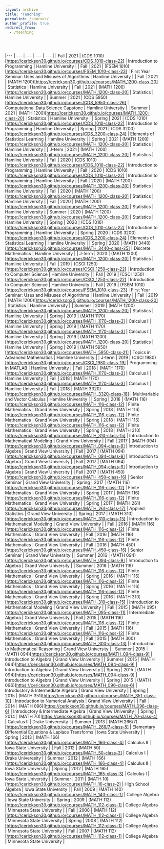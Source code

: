 ```yaml
---
layout: archive
title: "Teaching"
permalink: /courses/
author_profile: true
redirect_from:
  - /teaching
---
```



<br>


 |--- | --- | --- | --- | --- | 
 | Fall | 2021 | (CDS 1010)[https://cerickson30.github.io/courses/CDS_1010-class-22] | Introduction to Programming | Hamline University | 
 | Fall | 2021 | (FSEM 1010)[https://cerickson30.github.io/courses/FSEM_1010-class-23] | First Year Seminar: Uses and Misuses of Algorithms | Hamline University | 
 | Fall | 2021 | (MATH 1200)[https://cerickson30.github.io/courses/MATH_1200-class-20] | Statistics | Hamline University | 
 | Fall | 2021 | (MATH 1200)[https://cerickson30.github.io/courses/MATH_1200-class-20] | Statistics | Hamline University | 
 | Summer | 2021 | (CDS 5950)[https://cerickson30.github.io/courses/CDS_5950-class-26] | Computational Data Science Capstone | Hamline University | 
 | Summer | 2021 | (MATH 1200)[https://cerickson30.github.io/courses/MATH_1200-class-20] | Statistics | Hamline University | 
 | Spring | 2021 | (CDS 1010)[https://cerickson30.github.io/courses/CDS_1010-class-22] | Introduction to Programming | Hamline University | 
 | Spring | 2021 | (CDS 3200)[https://cerickson30.github.io/courses/CDS_3200-class-24] | Elements of Statistical Learning | Hamline University | 
 | Spring | 2021 | (MATH 1200)[https://cerickson30.github.io/courses/MATH_1200-class-20] | Statistics | Hamline University | 
 | J-term | 2021 | (MATH 1200)[https://cerickson30.github.io/courses/MATH_1200-class-20] | Statistics | Hamline University | 
 | Fall | 2020 | (CDS 1010)[https://cerickson30.github.io/courses/CDS_1010-class-22] | Introduction to Programming | Hamline University | 
 | Fall | 2020 | (CDS 1010)[https://cerickson30.github.io/courses/CDS_1010-class-22] | Introduction to Programming | Hamline University | 
 | Fall | 2020 | (MATH 1200)[https://cerickson30.github.io/courses/MATH_1200-class-20] | Statistics | Hamline University | 
 | Fall | 2020 | (MATH 1200)[https://cerickson30.github.io/courses/MATH_1200-class-20] | Statistics | Hamline University | 
 | Fall | 2020 | (MATH 1200)[https://cerickson30.github.io/courses/MATH_1200-class-20] | Statistics | Hamline University | 
 | Summer | 2020 | (MATH 1200)[https://cerickson30.github.io/courses/MATH_1200-class-20] | Statistics | Hamline University | 
 | Spring | 2020 | (CDS 1010)[https://cerickson30.github.io/courses/CDS_1010-class-22] | Introduction to Programming | Hamline University | 
 | Spring | 2020 | (CDS 3200)[https://cerickson30.github.io/courses/CDS_3200-class-24] | Elements of Statistical Learning | Hamline University | 
 | Spring | 2020 | (MATH 3440)[https://cerickson30.github.io/courses/MATH_3440-class-25] | Discrete Mathematics | Hamline University | 
 | J-term | 2020 | (MATH 1200)[https://cerickson30.github.io/courses/MATH_1200-class-20] | Statistics | Hamline University | 
 | Fall | 2019 | (CSCI 1250)[https://cerickson30.github.io/courses/CSCI_1250-class-22] | Introduction to Computer Science | Hamline University | 
 | Fall | 2019 | (CSCI 1250)[https://cerickson30.github.io/courses/CSCI_1250-class-22] | Introduction to Computer Science | Hamline University | 
 | Fall | 2019 | (FSEM 1010)[https://cerickson30.github.io/courses/FSEM_1010-class-23] | First Year Seminar: Uses and Misuses of Algorithms | Hamline University | 
 | Fall | 2019 | (MATH 1200)[https://cerickson30.github.io/courses/MATH_1200-class-20] | Statistics | Hamline University | 
 | Summer | 2019 | (MATH 1200)[https://cerickson30.github.io/courses/MATH_1200-class-20] | Statistics | Hamline University | 
 | Spring | 2019 | (MATH 1170)[https://cerickson30.github.io/courses/MATH_1170-class-3] | Calculus I | Hamline University | 
 | Spring | 2019 | (MATH 1170)[https://cerickson30.github.io/courses/MATH_1170-class-3] | Calculus I | Hamline University | 
 | Spring | 2019 | (MATH 1200)[https://cerickson30.github.io/courses/MATH_1200-class-20] | Statistics | Hamline University | 
 | Spring | 2019 | (MATH 5950)[https://cerickson30.github.io/courses/MATH_5950-class-21] | Topics in Advanced Mathematics | Hamline University | 
 | J-term | 2019 | (CSCI 1980)[https://cerickson30.github.io/courses/CSCI_1980-class-19] | Programming in MATLAB | Hamline University | 
 | Fall | 2018 | (MATH 1170)[https://cerickson30.github.io/courses/MATH_1170-class-3] | Calculus I | Hamline University | 
 | Fall | 2018 | (MATH 1170)[https://cerickson30.github.io/courses/MATH_1170-class-3] | Calculus I | Hamline University | 
 | Fall | 2018 | (MATH 3320)[https://cerickson30.github.io/courses/MATH_3320-class-18] | Multivariable and Vector Calculus | Hamline University | 
 | Spring | 2018 | (MATH 116)[https://cerickson30.github.io/courses/MATH_116-class-12] | Finite Mathematics | Grand View University | 
 | Spring | 2018 | (MATH 116)[https://cerickson30.github.io/courses/MATH_116-class-12] | Finite Mathematics | Grand View University | 
 | Spring | 2018 | (MATH 116)[https://cerickson30.github.io/courses/MATH_116-class-12] | Finite Mathematics | Grand View University | 
 | Spring | 2018 | (MATH 310)[https://cerickson30.github.io/courses/MATH_310-class-15] | Introduction to Mathematical Modeling | Grand View University | 
 | Fall | 2017 | (MATH 094)[https://cerickson30.github.io/courses/MATH_094-class-9] | Introduction to Algebra | Grand View University | 
 | Fall | 2017 | (MATH 094)[https://cerickson30.github.io/courses/MATH_094-class-9] | Introduction to Algebra | Grand View University | 
 | Fall | 2017 | (MATH 094)[https://cerickson30.github.io/courses/MATH_094-class-9] | Introduction to Algebra | Grand View University | 
 | Fall | 2017 | (MATH 450)[https://cerickson30.github.io/courses/MATH_450-class-16] | Senior Seminar | Grand View University | 
 | Spring | 2017 | (MATH 116)[https://cerickson30.github.io/courses/MATH_116-class-12] | Finite Mathematics | Grand View University | 
 | Spring | 2017 | (MATH 116)[https://cerickson30.github.io/courses/MATH_116-class-12] | Finite Mathematics | Grand View University | 
 | Spring | 2017 | (MATH 261)[https://cerickson30.github.io/courses/MATH_261-class-17] | Applied Statistics | Grand View University | 
 | Spring | 2017 | (MATH 310)[https://cerickson30.github.io/courses/MATH_310-class-15] | Introduction to Mathematical Modeling | Grand View University | 
 | Fall | 2016 | (MATH 116)[https://cerickson30.github.io/courses/MATH_116-class-12] | Finite Mathematics | Grand View University | 
 | Fall | 2016 | (MATH 116)[https://cerickson30.github.io/courses/MATH_116-class-12] | Finite Mathematics | Grand View University | 
 | Fall | 2016 | (MATH 450)[https://cerickson30.github.io/courses/MATH_450-class-16] | Senior Seminar | Grand View University | 
 | Summer | 2016 | (MATH 094)[https://cerickson30.github.io/courses/MATH_094-class-9] | Introduction to Algebra | Grand View University | 
 | Summer | 2016 | (MATH 116)[https://cerickson30.github.io/courses/MATH_116-class-12] | Finite Mathematics | Grand View University | 
 | Spring | 2016 | (MATH 116)[https://cerickson30.github.io/courses/MATH_116-class-12] | Finite Mathematics | Grand View University | 
 | Spring | 2016 | (MATH 116)[https://cerickson30.github.io/courses/MATH_116-class-12] | Finite Mathematics | Grand View University | 
 | Spring | 2016 | (MATH 310)[https://cerickson30.github.io/courses/MATH_310-class-15] | Introduction to Mathematical Modeling | Grand View University | 
 | Fall | 2015 | (MATH 095)[https://cerickson30.github.io/courses/MATH_095-class-11] | Intermediate Algebra | Grand View University | 
 | Fall | 2015 | (MATH 116)[https://cerickson30.github.io/courses/MATH_116-class-12] | Finite Mathematics | Grand View University | 
 | Fall | 2015 | (MATH 116)[https://cerickson30.github.io/courses/MATH_116-class-12] | Finite Mathematics | Grand View University | 
 | Fall | 2015 | (MATH 300)[https://cerickson30.github.io/courses/MATH_300-class-13] | Introduction to Mathematical Reasoning | Grand View University | 
 | Summer | 2015 | (MATH 094)[https://cerickson30.github.io/courses/MATH_094-class-9] | Introduction to Algebra | Grand View University | 
 | Summer | 2015 | (MATH 094)[https://cerickson30.github.io/courses/MATH_094-class-9] | Introduction to Algebra | Grand View University | 
 | Spring | 2015 | (MATH 094)[https://cerickson30.github.io/courses/MATH_094-class-9] | Introduction to Algebra | Grand View University | 
 | Spring | 2015 | (MATH 096)[https://cerickson30.github.io/courses/MATH_096-class-6] | Introductory & Intermediate Algebra | Grand View University | 
 | Spring | 2015 | (MATH 351)[https://cerickson30.github.io/courses/MATH_351-class-10] | Introduction to Numerical Analysis | Grand View University | 
 | Fall | 2014 | (MATH 096)[https://cerickson30.github.io/courses/MATH_096-class-6] | Introductory & Intermediate Algebra | Grand View University | 
 | Spring | 2014 | (MATH 70)[https://cerickson30.github.io/courses/MATH_70-class-4] | Calculus II | Drake Univeresity | 
 | Summer | 2013 | (MATH 266/7)[https://cerickson30.github.io/courses/MATH_266/7-class-5] | Elementary Differential Equations & Laplace Transforms | Iowa State University | 
 | Spring | 2013 | (MATH 166)[https://cerickson30.github.io/courses/MATH_166-class-4] | Calculus II | Iowa State University | 
 | Fall | 2012 | (MATH 50)[https://cerickson30.github.io/courses/MATH_50-class-3] | Calculus I | Drake Univeresity | 
 | Summer | 2012 | (MATH 166)[https://cerickson30.github.io/courses/MATH_166-class-4] | Calculus II | Iowa State University | 
 | Spring | 2012 | (MATH 165)[https://cerickson30.github.io/courses/MATH_165-class-3] | Calculus I | Iowa State University | 
 | Summer | 2011 | (MATH 10)[https://cerickson30.github.io/courses/MATH_10-class-2] | High School Algebra | Iowa State University | 
 | Fall | 2009 | (MATH 140)[https://cerickson30.github.io/courses/MATH_140-class-1] | College Algebra | Iowa State University | 
 | Spring | 2009 | (MATH 112)[https://cerickson30.github.io/courses/MATH_112-class-1] | College Algebra | Minnesota State University | 
 | Fall | 2008 | (MATH 112)[https://cerickson30.github.io/courses/MATH_112-class-1] | College Algebra | Minnesota State University | 
 | Spring | 2008 | (MATH 112)[https://cerickson30.github.io/courses/MATH_112-class-1] | College Algebra | Minnesota State University | 
 | Fall | 2007 | (MATH 112)[https://cerickson30.github.io/courses/MATH_112-class-1] | College Algebra | Minnesota State University | 
